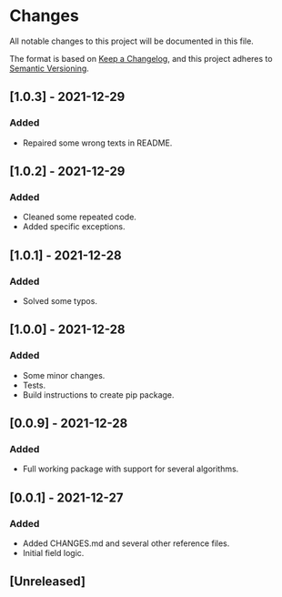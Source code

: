 # Changes
All notable changes to this project will be documented in this file.

The format is based on [Keep a Changelog](https://keepachangelog.com/en/1.0.0/),
and this project adheres to [Semantic Versioning](https://semver.org/spec/v2.0.0.html).

## [1.0.3] - 2021-12-29
### Added
- Repaired some wrong texts in README.

## [1.0.2] - 2021-12-29
### Added
- Cleaned some repeated code.
- Added specific exceptions.

## [1.0.1] - 2021-12-28
### Added
- Solved some typos.

## [1.0.0] - 2021-12-28
### Added
- Some minor changes.
- Tests.
- Build instructions to create pip package.

## [0.0.9] - 2021-12-28
### Added
- Full working package with support for several algorithms.

## [0.0.1] - 2021-12-27
### Added
- Added CHANGES.md and several other reference files.
- Initial field logic.

## [Unreleased]

